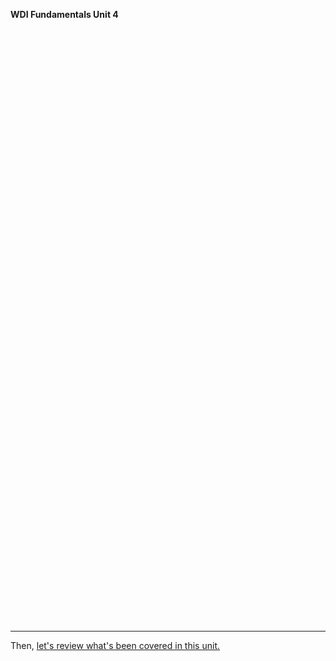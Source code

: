 **WDI Fundamentals Unit 4**

<!-- Change the width and height values to suit you best -->
<div class="typeform-widget" data-url="https://ga-immersives.typeform.com/to/f7AlW3" data-text=" Unit 8" style="width:100%;height:950px;"></div>
<script>(function(){var qs,js,q,s,d=document,gi=d.getElementById,ce=d.createElement,gt=d.getElementsByTagName,id='typef_orm',b='https://s3-eu-west-1.amazonaws.com/share.typeform.com/';if(!gi.call(d,id)){js=ce.call(d,'script');js.id=id;js.src=b+'widget.js';q=gt.call(d,'script')[0];q.parentNode.insertBefore(js,q)}})()</script>

---

Then, [let's review what's been covered in this unit.](08_cheatsheet.md)
